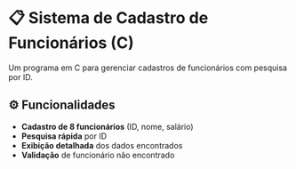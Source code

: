 # 📋 Sistema de Cadastro de Funcionários (C)

Um programa em C para gerenciar cadastros de funcionários com pesquisa por ID.

## ⚙️ Funcionalidades

- **Cadastro de 8 funcionários** (ID, nome, salário)
- **Pesquisa rápida** por ID
- **Exibição detalhada** dos dados encontrados
- **Validação** de funcionário não encontrado

##
